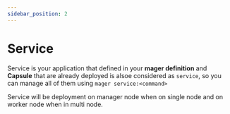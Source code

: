 ```yaml
---
sidebar_position: 2
---
```


# Service

Service is your application that defined in your **mager definition** and **Capsule** that are already deployed is alsoe considered as `service`, so you can manage all of them using `mager service:<command>`

Service will be deployment on manager node when on single node and on worker node when in multi node.
